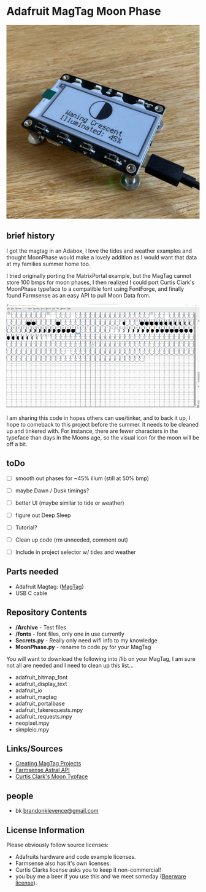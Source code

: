 Adafruit MagTag Moon Phase
===========

![MagTagMoon](images/test.jpeg "MagTag showing example")


brief history
-------------------
I got the magtag in an Adabox, I love the tides and weather examples and thought MoonPhase would make a lovely addition as I would want that data at my families summer home too.

I tried originally porting the MatrixPortal example, but the MagTag cannot store 100 bmps for moon phases, I then realized I could port Curtis Clark's MoonPhase typeface to a compatible font using FontForge, and finally found Farmsense as an easy API to pull Moon Data from. 

![FontForgeSS](images/font.jpg "Cleaned up in Font Forge")

I am sharing this code in hopes others can use/tinker, and to back it up, I hope to comeback to this project before the summer. It needs to be cleaned up and tinkered with. For instance, there are fewer characters in the typeface than days in the Moons age, so the visual icon for the moon will be off a bit. 


toDo
-------------------
- [ ] smooth out phases for ~45% illum (still at 50% bmp)
- [ ] maybe Dawn / Dusk timings?
- [ ] better UI (maybe similar to tide or weather)
- [ ] figure out Deep Sleep
- [ ] Tutorial?
- [ ] Clean up code (rm unneeded, comment out)
- [ ] Include in project selector w/ tides and weather


Parts needed
-------------------
* Adafruit Magtag: ([MagTag](https://www.adafruit.com/magtag))
* USB C cable


Repository Contents
-------------------
* **/Archive** - Test files
* **/fonts** - font files, only one in use currently
* **Secrets.py** - Really only need wifi info to my knowledge
* **MoonPhase.py** - rename to code.py for your MagTag

You will want to download the following into /lib on your MagTag, I am sure not all are needed and I need to clean up this list...

* adafruit_bitmap_font
* adafruit_display_text
* adafruit_io
* adafruit_magtag
* adafruit_portalbase
* adafruit_fakerequests.mpy
* adafruit_requests.mpy
* neopixel.mpy
* simpleio.mpy


Links/Sources
-------------------
* [Creating MagTag Projects](https://learn.adafruit.com/creating-magtag-projects-with-circuitpython)
* [Farmsense Astral API](https://www.farmsense.net/api/astro-widgets/)
* [Curtis Clark's Moon Typface](https://www.fontspace.com/moon-phases-font-f2674)

 

people
-------------------
* bk brandonklevence@gmail.com


License Information
-------------------
Please obviously follow source licenses:
* Adafruits hardware and code example licenses.
* Farmsense also has it's own licenses. 
* Curtis Clarks license asks you to keep it non-commercial! 
* you buy me a beer if you use this and we meet someday ([Beerware license](http://en.wikipedia.org/wiki/Beerware)).
